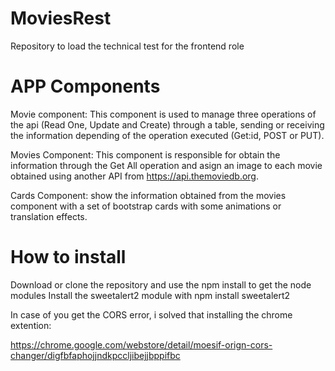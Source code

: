 # MoviesRest
Repository to load the technical test for the frontend role

# APP Components 

Movie component: This component is used to manage three operations of the api (Read One, Update and Create) through a table, sending or receiving the information depending of the operation executed (Get:id, POST or PUT).

Movies Component: This component is responsible for obtain the information through the Get All operation and asign an image to each movie obtained using another API from https://api.themoviedb.org.

Cards Component:  show the information obtained from the movies component with a set of bootstrap cards with some animations or translation effects.

# How to install

Download or clone the repository and use the npm install to get the node modules
Install the sweetalert2 module with npm install sweetalert2

In case of you get the CORS error, i solved that installing the chrome extention: 

https://chrome.google.com/webstore/detail/moesif-orign-cors-changer/digfbfaphojjndkpccljibejjbppifbc
